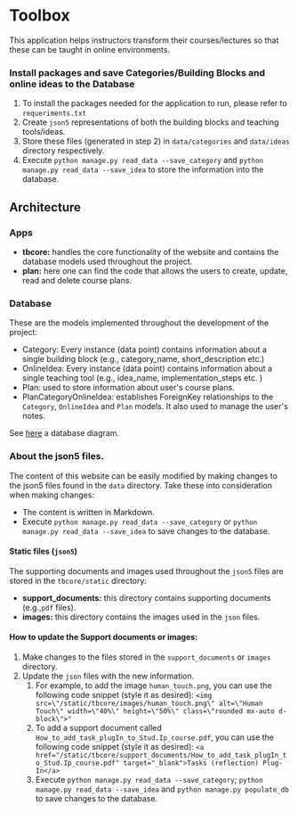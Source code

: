# Toolbox

This application helps instructors transform their courses/lectures so that these can be taught in online environments.

### Install packages and save Categories/Building Blocks and online ideas to the Database
1. To install the packages needed for the application to run, please refer to `requeriments.txt`
2. Create  `json5` representations of both the building blocks and teaching tools/ideas. 
3. Store these files (generated in step 2) in `data/categories` and `data/ideas` directory respectively.
4. Execute `python manage.py read_data --save_category` and `python manage.py read_data --save_idea` to store the information into the database.

## Architecture

### Apps

- **tbcore:** handles the core functionality of the website and contains the database models used throughout the project. 
- **plan:** here one can find the code that allows the users to create, update, read and delete course plans. 

### Database

These are the models implemented throughout the development of the project:
- Category: Every instance (data point) contains information about a single building block (e.g., category_name, short_description etc.)
- OnlineIdea: Every instance (data point) contains information about a single teaching tool (e.g., idea_name, implementation_steps etc. )
- Plan: used to store information about user's course plans. 
- PlanCategoryOnlineIdea: establishes ForeignKey relationships to the `Category`, `OnlineIdea` and `Plan` models. It also used to manage the user's notes.

See [here](./doc/database/database_diagram.png) a database diagram. 

### About the json5 files. 

The content of this website can be easily modified by making changes to the json5 files found in the `data` directory.
Take these into consideration when making changes:
- The content is written in Markdown.
- Execute `python manage.py read_data --save_category` or `python manage.py read_data --save_idea` to save changes to the database.

#### Static files (``json5``)

The supporting documents and images used throughout the ``json5`` files are stored in the `tbcore/static` directory:
- **support_documents:** this directory contains supporting documents (e.g.,``pdf`` files).
- **images:** this directory contains the images used in the ``json`` files.

#### How to update the Support documents or images:
1. Make changes to the files stored in the `support_documents` or `images` directory.
2. Update the `json` files with the new information.
   1. For example, to add the image `human_touch.png`, you can use the following code snippet (style it as desired): ``<img src=\"/static/tbcore/images/human_touch.png\" alt=\"Human Touch\" width=\"40%\" height=\"50%\" class=\"rounded mx-auto d-block\">"``
   2. To add a support document called `How_to_add_task_plugIn_to_Stud.Ip_course.pdf`, you can use the following code snippet (style it as desired): ``<a href="/static/tbcore/support_documents/How_to_add_task_plugIn_to_Stud.Ip_course.pdf" target="_blank">Tasks (reflection) Plug-In</a>``
   3. Execute `python manage.py read_data --save_category`; `python manage.py read_data --save_idea` and  `python manage.py populate_db` to save changes to the database.


